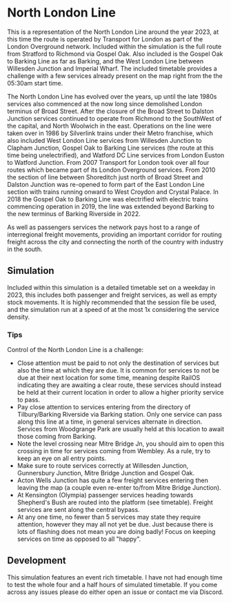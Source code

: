 # North London Line

This is a representation of the North London Line around the year 2023,
at this time the route is operated by Transport for London as part of the London Overground network.
Included within the simulation is the full route from Stratford to Richmond via Gospel Oak. Also included is the Gospel Oak to Barking Line as far as Barking, and the West London Line between Willesden Junction and Imperial Wharf.
The included timetable provides a challenge with a few services already present on the map right from the the 05:30am start time.

The North London Line has evolved over the years, up until the late 1980s services also commenced at the now long since demolished London terminus of Broad Street. After the closure of the Broad Street to Dalston Junction
services continued to operate from Richmond to the SouthWest of the capital, and North Woolwich in the east. Operations on the line were taken over in 1986 by Silverlink trains under their Metro franchise, which also included West London Line services
from Willesden Junction to Clapham Junction, Gospel Oak to Barking Line services (the route at this time being unelectrified), and Watford DC Line services from London Euston to Watford Junction.
From 2007 Transport for London took over all four routes which became part of its London Overground services. From 2010 the section of line between Shoreditch just north of Broad Street and
Dalston Junction was re-opened to form part of the East London Line section with trains running onward to West Croydon and Crystal Palace. In 2018 the Gospel Oak to Barking Line was electrified with electric trains commencing operation
in 2019, the line was extended beyond Barking to the new terminus of Barking Riverside in 2022.

As well as passengers services the network pays host to a range of interregional freight movements, providing an important corridor for routing freight across the city and connecting the north of the country with industry in the south.

## Simulation

Included within this simulation is a detailed timetable set on a weekday in 2023, this includes both passenger and freight services, as well as empty stock movements. It is highly recommended that the session file be used, and the simulation
run at a speed of at the most 1x considering the service density.


### Tips

Control of the North London Line is a challenge:

* Close attention must be paid to not only the destination of services but also the time at which they are due. It is common for services to not be due at their next location for some time, meaning despite RailOS indicating they are awaiting a clear route, these services should instead be held at their current location in order to allow a higher priority service to pass.
* Pay close attention to services entering from the directory of Tilbury/Barking Riverside via Barking station. Only one service can pass along this line at a time, in general services alternate in direction. Services from Woodgrange Park are usually held at this location to await those coming from Barking.
* Note the level crossing near Mitre Bridge Jn, you should aim to open this crossing in time for services coming from Wembley. As a rule, try to keep an eye on all entry points.
* Make sure to route services correctly at Willesden Junction, Gunnersbury Junction, Mitre Bridge Junction and Gospel Oak.
* Acton Wells Junction has quite a few freight services entering then leaving the map (a couple even re-enter to/from Mitre Bridge Junction).
* At Kensington (Olympia) passenger services heading towards Shepherd's Bush are routed into the platform (see timetable). Freight services are sent along the central bypass.
* At any one time, no fewer than 5 services may state they require attention, however they may all not yet be due. Just because there is lots of flashing does not mean you are doing badly! Focus on keeping services on time as opposed to all "happy".


## Development

This simulation features an event rich timetable. I have not had enough time to test the whole four and a half hours of simulated timetable. If you come across any issues please do either open an issue or contact me via Discord.
